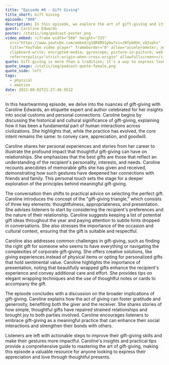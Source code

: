 ```yaml
---
title: "Episode #8 - Gift Giving"
title_short: Gift Giving
episode: "008"
description: In this episode, we explore the art of gift-giving and its impact on relationships, featuring insights from etiquette expert and author, Caroline Edwards.
guest: Caroline Edwards
poster: /static/img/podcast-poster.png
video_embed: <iframe width="560" height="315"
  src="https://www.youtube.com/embed/g1QR0RO1pbw?si=zBfpb0Un_vQ2vphz"
  title="YouTube video player" frameborder="0" allow="accelerometer; autoplay;
  clipboard-write; encrypted-media; gyroscope; picture-in-picture; web-share"
  referrerpolicy="strict-origin-when-cross-origin" allowfullscreen></iframe>
quote: Gift-giving is more than a tradition; it's a way to express love, appreciation, and thoughtfulness, strengthening the bonds we share with others.
quote_image: /static/img/podcast-quote-female.png
quote_side: left
tags:
  - physical
  - emotion
date: 2022-08-02T21:27:48.951Z
---
```


In this heartwarming episode, we delve into the nuances of gift-giving with Caroline Edwards, an etiquette expert and author celebrated for her insights into social customs and personal connections. Caroline begins by discussing the historical and cultural significance of gift-giving, explaining how it has been a fundamental part of human interactions across civilizations. She highlights that, while the practice has evolved, the core intent remains the same: to convey care, appreciation, and goodwill.

Caroline shares her personal experiences and stories from her career to illustrate the profound impact that thoughtful gift-giving can have on relationships. She emphasizes that the best gifts are those that reflect an understanding of the recipient's personality, interests, and needs. Caroline recounts anecdotes of memorable gifts she has given and received, demonstrating how such gestures have deepened her connections with friends and family. This personal touch sets the stage for a deeper exploration of the principles behind meaningful gift-giving.

The conversation then shifts to practical advice on selecting the perfect gift. Caroline introduces the concept of the "gift-giving triangle," which consists of three key elements: thoughtfulness, appropriateness, and presentation. She advises listeners to start by considering the recipient's preferences and the nature of their relationship. Caroline suggests keeping a list of potential gift ideas throughout the year and paying attention to subtle hints dropped in conversations. She also stresses the importance of the occasion and cultural context, ensuring that the gift is suitable and respectful.

Caroline also addresses common challenges in gift-giving, such as finding the right gift for someone who seems to have everything or navigating the complexities of corporate gift-giving. She offers creative solutions, like giving experiences instead of physical items or opting for personalized gifts that hold sentimental value. Caroline highlights the importance of presentation, noting that beautifully wrapped gifts enhance the recipient's experience and convey additional care and effort. She provides tips on elegant wrapping techniques and the use of thoughtful notes or cards to accompany the gift.

The episode concludes with a discussion on the broader implications of gift-giving. Caroline explains how the act of giving can foster gratitude and generosity, benefiting both the giver and the receiver. She shares stories of how simple, thoughtful gifts have repaired strained relationships and brought joy to both parties involved. Caroline encourages listeners to embrace gift-giving as a meaningful practice that can enhance their social interactions and strengthen their bonds with others.

Listeners are left with actionable steps to improve their gift-giving skills and make their gestures more impactful. Caroline's insights and practical tips provide a comprehensive guide to mastering the art of gift-giving, making this episode a valuable resource for anyone looking to express their appreciation and love through thoughtful presents.
